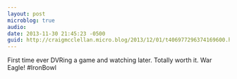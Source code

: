 ```yaml
---
layout: post
microblog: true
audio: 
date: 2013-11-30 21:45:23 -0500
guid: http://craigmcclellan.micro.blog/2013/12/01/t406977296374169600.html
---
```

First time ever DVRing a game and watching later. Totally worth it. War Eagle! #IronBowl
